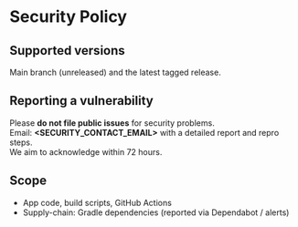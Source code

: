 # Security Policy

## Supported versions
Main branch (unreleased) and the latest tagged release.

## Reporting a vulnerability
Please **do not file public issues** for security problems.  
Email: **<SECURITY_CONTACT_EMAIL>** with a detailed report and repro steps.  
We aim to acknowledge within 72 hours.

## Scope
- App code, build scripts, GitHub Actions
- Supply-chain: Gradle dependencies (reported via Dependabot / alerts)
